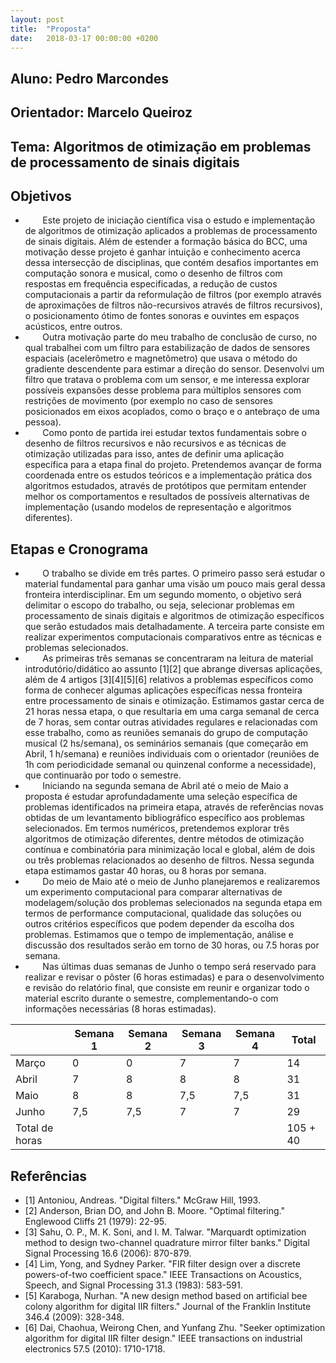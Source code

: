 ```yaml
---
layout: post
title:  "Proposta"
date:   2018-03-17 00:00:00 +0200
---
```


## Aluno: Pedro Marcondes
## Orientador: Marcelo Queiroz
## Tema: Algoritmos de otimização em problemas de processamento de sinais digitais
<!--  * &nbsp;&nbsp;&nbsp;&nbsp;&nbsp;&nbsp; Um instrumento aumentado é um instrumento tradicional cuja capacidades são amplificadas com o uso de sensores, tipos de produção de som e/ou diferentes formas de interação entre instrumento e instrumentista.
 * &nbsp;&nbsp;&nbsp;&nbsp;&nbsp;&nbsp; O objetivo do trabalho é conseguir estimar de uma maneira confiável o ângulo de uma articulação(entre o braço e antebraço especificamente)  para ser aplicado no contexto de mapeamento de movimentos de instrumentistas para o campo de instrumentos aumentados.
 * &nbsp;&nbsp;&nbsp;&nbsp;&nbsp;&nbsp; Buscamos alternativas para refinar algoritmos usados atualmente, como o uso de quatérnions para representação das rotações, a fim de evitar problemas e limitações relacionados com as representações por eixos ou Euler(eixos constantemente variando e “Gimbal Lock”)[1], técnicas como o método de gradiente descendente[2] e Gauss-Newton[2] que quando aplicadas a este problema conseguiram reduzir o custo computacional, como em [4][6].
 -->

## Objetivos
<!--  * &nbsp;&nbsp;&nbsp;&nbsp;&nbsp;&nbsp; O primeiro objetivo é conseguir estimar o ângulo entre o braço e antebraço de um músico com o uso de sensores. Para esse trabalho serão utilizados acelerômetros, giroscópios e magnetômetros.
 * &nbsp;&nbsp;&nbsp;&nbsp;&nbsp;&nbsp;  Depois pretendemos aplicar essa estimação no baixo elétrico afim de usar a angulação da articulação mencionada como controlador de efeito no som produzido pelo instrumento, desenvolvendo assim um baixo aumentado. -->

 * &nbsp;&nbsp;&nbsp;&nbsp;&nbsp;&nbsp; Este projeto de iniciação científica visa o estudo e implementação de algoritmos de otimização aplicados a problemas de processamento de sinais digitais. Além de estender a formação básica do BCC, uma motivação desse projeto é ganhar intuição e conhecimento acerca dessa intersecção de disciplinas, que contém desafios importantes em computação sonora e musical, como o desenho de filtros com respostas em frequência especificadas, a redução de custos computacionais a partir da reformulação de filtros (por exemplo através de aproximações de filtros não-recursivos através de filtros recursivos), o posicionamento ótimo de fontes sonoras e ouvintes em espaços acústicos, entre outros.
 * &nbsp;&nbsp;&nbsp;&nbsp;&nbsp;&nbsp; Outra motivação parte do meu trabalho de conclusão de curso, no qual trabalhei com um filtro para estabilização de dados de sensores espaciais (acelerômetro e magnetômetro) que usava o método do gradiente descendente para estimar a direção do sensor. Desenvolvi um filtro que tratava o problema com um sensor, e me interessa explorar possíveis expansões desse problema para múltiplos sensores com restrições de movimento (por exemplo no caso de sensores posicionados em eixos acoplados, como o braço e o antebraço de uma pessoa).
* &nbsp;&nbsp;&nbsp;&nbsp;&nbsp;&nbsp; Como ponto de partida irei estudar textos fundamentais sobre o desenho de filtros recursivos e não recursivos e as técnicas de otimização utilizadas para isso, antes de definir uma aplicação específica para a etapa final do projeto. Pretendemos avançar de forma coordenada entre os estudos teóricos e a implementação prática dos algoritmos estudados, através de protótipos que permitam entender melhor os comportamentos e resultados de possíveis alternativas de implementação (usando modelos de representação e algoritmos diferentes).

## Etapas e Cronograma
* &nbsp;&nbsp;&nbsp;&nbsp;&nbsp;&nbsp; O trabalho se divide em três partes. O primeiro passo será estudar o material fundamental para ganhar uma visão um pouco mais geral dessa fronteira interdisciplinar. Em um segundo momento, o objetivo será delimitar o escopo do trabalho, ou seja, selecionar problemas em processamento de sinais digitais e algoritmos de otimização específicos que serão estudados mais detalhadamente. A terceira parte consiste em realizar experimentos computacionais comparativos entre as técnicas e problemas selecionados.
* &nbsp;&nbsp;&nbsp;&nbsp;&nbsp;&nbsp; As primeiras três semanas se concentraram na leitura de material introdutório/didático ao assunto [1][2] que abrange diversas aplicações, além de 4 artigos [3][4][5][6] relativos a problemas específicos como forma de conhecer algumas aplicações específicas nessa fronteira entre processamento de sinais e otimização. Estimamos gastar cerca de 21 horas nessa etapa, o que resultaria em uma carga semanal de cerca de 7 horas, sem contar outras atividades regulares e relacionadas com esse trabalho, como as reuniões semanais do grupo de computação musical (2 hs/semana), os seminários semanais (que começarão em Abril, 1 h/semana) e reuniões individuais com o orientador (reuniões de 1h com periodicidade semanal ou quinzenal conforme a necessidade), que continuarão por todo o semestre.
* &nbsp;&nbsp;&nbsp;&nbsp;&nbsp;&nbsp; Iniciando na segunda semana de Abril até o meio de Maio a proposta é estudar aprofundadamente uma seleção específica de problemas identificados na primeira etapa, através de referências novas obtidas de um levantamento bibliográfico específico aos problemas selecionados. Em termos numéricos, pretendemos explorar três algoritmos de otimização diferentes, dentre métodos de otimização contínua e combinatória para minimização local e global, além de dois ou três problemas relacionados ao desenho de filtros. Nessa segunda etapa estimamos gastar 40 horas, ou 8 horas por semana.
 * &nbsp;&nbsp;&nbsp;&nbsp;&nbsp;&nbsp; Do meio de Maio até o meio de Junho planejaremos e realizaremos um experimento computacional para comparar alternativas de modelagem/solução dos problemas selecionados na segunda etapa em termos de performance computacional, qualidade das soluções ou outros critérios específicos que podem depender da escolha dos problemas. Estimamos que o tempo de implementação, análise e discussão dos resultados serão em torno de 30 horas, ou 7.5 horas por semana.
 * &nbsp;&nbsp;&nbsp;&nbsp;&nbsp;&nbsp;  Nas últimas duas semanas de Junho o tempo será reservado para realizar e revisar o pôster (6 horas estimadas) e para o desenvolvimento e revisão do relatório final, que consiste em reunir e organizar todo o material escrito durante o semestre, complementando-o com informações necessárias (8 horas estimadas).

|                       	| Semana 1 | Semana 2 | Semana 3 | Semana 4 | Total         |
|---------------------------|----------|----------|----------|----------|---------------|     
| Março         			|    0	   |    0	  |    7	 |    7     |   14          |
| Abril          			|    7	   |    8 	  |    8  	 |    8     |   31          |
| Maio   					|    8 	   |    8 	  |   7,5 	 |   7,5    |   31          |
| Junho 					|   7,5    |   7,5    |    7 	 |    7     |   29          | 
| Total de horas           	|     	   |     	  |     	 |          |   105 + 40    |



## Referências
* [1] Antoniou, Andreas. "Digital filters." McGraw Hill, 1993.
* [2] Anderson, Brian DO, and John B. Moore. "Optimal filtering." Englewood Cliffs 21 (1979): 22-95.
* [3] Sahu, O. P., M. K. Soni, and I. M. Talwar. "Marquardt optimization method to design two-channel quadrature mirror filter banks." Digital Signal Processing 16.6 (2006): 870-879.
* [4] Lim, Yong, and Sydney Parker. "FIR filter design over a discrete powers-of-two coefficient space." IEEE Transactions on Acoustics, Speech, and Signal Processing 31.3 (1983): 583-591.
* [5] Karaboga, Nurhan. "A new design method based on artificial bee colony algorithm for digital IIR filters." Journal of the Franklin Institute 346.4 (2009): 328-348.
* [6] Dai, Chaohua, Weirong Chen, and Yunfang Zhu. "Seeker optimization algorithm for digital IIR filter design." IEEE transactions on industrial electronics 57.5 (2010): 1710-1718.

<!-- ## Source Code
* [Repositório Github](https://github.com/msart/Joint-angles-estimation-with-9dof-sensors) -->

